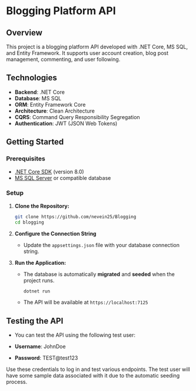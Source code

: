 # Blogging Platform API

## Overview

This project is a blogging platform API developed with .NET Core, MS SQL, and Entity Framework. It supports user account creation, blog post management, commenting, and user following.


## Technologies
- **Backend**: .NET Core
- **Database**: MS SQL
- **ORM**: Entity Framework Core
- **Architecture**: Clean Architecture
- **CQRS**: Command Query Responsibility Segregation
- **Authentication**: JWT (JSON Web Tokens)


## Getting Started

### Prerequisites
- [.NET Core SDK](https://dotnet.microsoft.com/download) (version 8.0)
- [MS SQL Server](https://www.microsoft.com/en-us/sql-serversql-server-downloads) or compatible database

### Setup

1. **Clone the Repository:**
    ```bash
    git clone https://github.com/nevein25/Blogging
    cd blogging
    ```

2. **Configure the Connection String**
    - Update the `appsettings.json` file with your database connection string.

3. **Run the Application:**
    - The database is automatically **migrated** and **seeded** when the project runs.
      ```bash
      dotnet run
      ```
    - The API will be available at `https://localhost:7125`

## Testing the API
- You can test the API using the following test user:

- **Username**: JohnDoe
- **Password**: TEST@test123

Use these credentials to log in and test various endpoints. The test user will have some sample data associated with it due to the automatic seeding process.